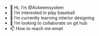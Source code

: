 - 👋 Hi, I’m @Ackeemsystem
- 👀 I’m interested in play baseball
- 🌱 I’m currently learning interior designing
- 💞️ I’m looking to collaborate on git hub
- 📫 How to reach me email

<!---
Ackeemsystem/Ackeemsystem is a ✨ special ✨ repository because its `README.md` (this file) appears on your GitHub profile.
You can click the Preview link to take a look at your changes.
--->
